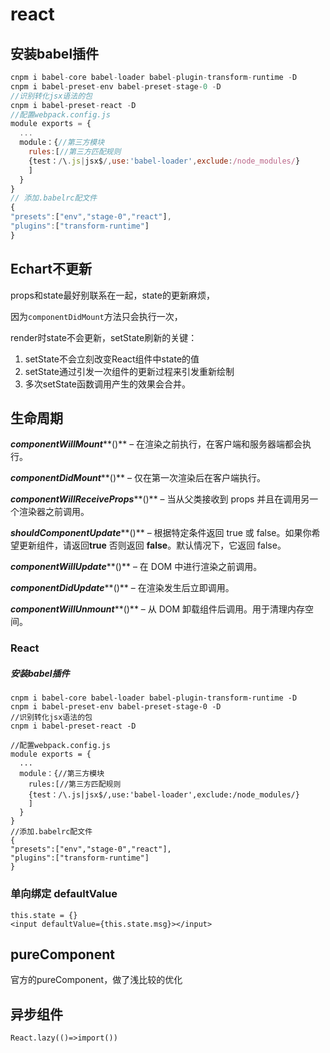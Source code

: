 
# react

## 

## 安装babel插件

```jsx
cnpm i babel-core babel-loader babel-plugin-transform-runtime -D
cnpm i babel-preset-env babel-preset-stage-0 -D
//识别转化jsx语法的包
cnpm i babel-preset-react -D
//配置webpack.config.js
module exports = {
  ...
  module：{//第三方模块
    rules:[//第三方匹配规则
    {test：/\.js|jsx$/,use:'babel-loader',exclude:/node_modules/}
    ]
  }
}
// 添加.babelrc配文件
{
"presets":["env","stage-0","react"],
"plugins":["transform-runtime"]
}
```





## Echart不更新

props和state最好别联系在一起，state的更新麻烦，

因为`componentDidMount`方法只会执行一次，

render时state不会更新，setState刷新的关键：

1. setState不会立刻改变React组件中state的值
2. setState通过引发一次组件的更新过程来引发重新绘制
3. 多次setState函数调用产生的效果会合并。



## 生命周期

***componentWillMount*****()** – 在渲染之前执行，在客户端和服务器端都会执行。

***componentDidMount*****()** – 仅在第一次渲染后在客户端执行。

***componentWillReceiveProps*****()** – 当从父类接收到 props 并且在调用另一个渲染器之前调用。

***shouldComponentUpdate*****()** – 根据特定条件返回 true 或 false。如果你希望更新组件，请返回**true** 否则返回 **false**。默认情况下，它返回 false。

***componentWillUpdate*****()** – 在 DOM 中进行渲染之前调用。

***componentDidUpdate*****()** – 在渲染发生后立即调用。

***componentWillUnmount*****()** – 从 DOM 卸载组件后调用。用于清理内存空间。

### React

##### 安装babel插件

```
cnpm i babel-core babel-loader babel-plugin-transform-runtime -D
cnpm i babel-preset-env babel-preset-stage-0 -D
//识别转化jsx语法的包
cnpm i babel-preset-react -D

//配置webpack.config.js
module exports = {
  ...
  module：{//第三方模块
    rules:[//第三方匹配规则
    {test：/\.js|jsx$/,use:'babel-loader',exclude:/node_modules/}
    ]
  }
}
//添加.babelrc配文件
{
"presets":["env","stage-0","react"],
"plugins":["transform-runtime"]
}
```



### 单向绑定 defaultValue

```
this.state = {}
<input defaultValue={this.state.msg}></input>
```



## pureComponent

官方的pureComponent，做了浅比较的优化

## 异步组件

```
React.lazy(()=>import())
```

